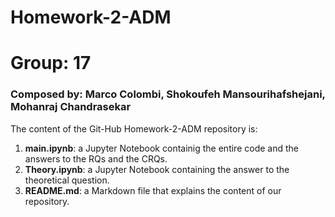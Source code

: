 # Homework-2-ADM
# Group: 17
### Composed by: Marco Colombi, Shokoufeh Mansourihafshejani, Mohanraj Chandrasekar
The content of the Git-Hub Homework-2-ADM repository is:
1. **main.ipynb**: a Jupyter Notebook containig the entire code and the answers to the RQs and the CRQs.
2. **Theory.ipynb**: a Jupyter Notebook containing the answer to the theoretical question.
3. **README.md**: a Markdown file that explains the content of our repository.
